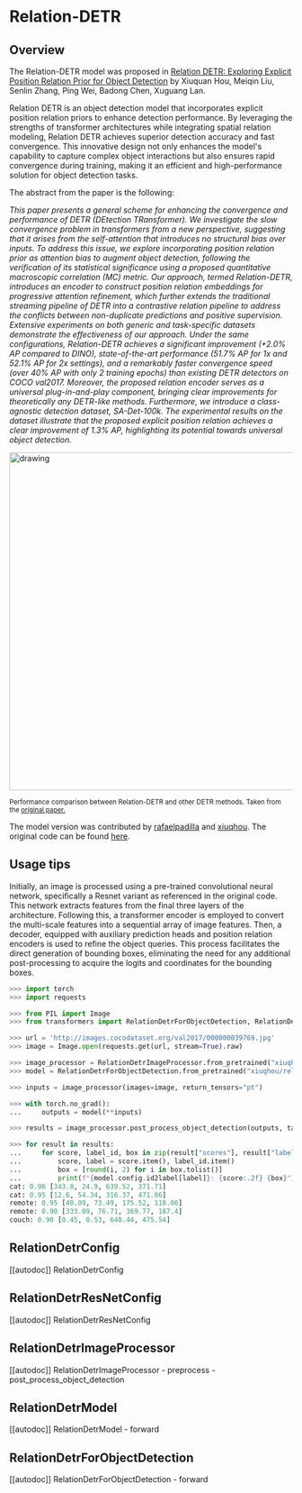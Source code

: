 <!--Copyright 2024 The HuggingFace Team. All rights reserved.

Licensed under the Apache License, Version 2.0 (the "License"); you may not use this file except in compliance with
the License. You may obtain a copy of the License at

http://www.apache.org/licenses/LICENSE-2.0

Unless required by applicable law or agreed to in writing, software distributed under the License is distributed on
an "AS IS" BASIS, WITHOUT WARRANTIES OR CONDITIONS OF ANY KIND, either express or implied. See the License for the
specific language governing permissions and limitations under the License.

⚠️ Note that this file is in Markdown but contain specific syntax for our doc-builder (similar to MDX) that may not be
rendered properly in your Markdown viewer.

-->

# Relation-DETR

## Overview


The Relation-DETR model was proposed in [Relation DETR: Exploring Explicit Position Relation Prior for Object Detection](https://arxiv.org/abs/2407.11699v1) by Xiuquan Hou, Meiqin Liu, Senlin Zhang, Ping Wei, Badong Chen, Xuguang Lan.

Relation DETR is an object detection model that incorporates explicit position relation priors to enhance detection performance. By leveraging the strengths of transformer architectures while integrating spatial relation modeling, Relation DETR achieves superior detection accuracy and fast convergence. This innovative design not only enhances the model's capability to capture complex object interactions but also ensures rapid convergence during training, making it an efficient and high-performance solution for object detection tasks.

The abstract from the paper is the following:

*This paper presents a general scheme for enhancing the convergence and performance of DETR (DEtection TRansformer). We investigate the slow convergence problem in transformers from a new perspective, suggesting that it arises from the self-attention that introduces no structural bias over inputs. To address this issue, we explore incorporating position relation prior as attention bias to augment object detection, following the verification of its statistical significance using a proposed quantitative macroscopic correlation (MC) metric. Our approach, termed Relation-DETR, introduces an encoder to construct position relation embeddings for progressive attention refinement, which further extends the traditional streaming pipeline of DETR into a contrastive relation pipeline to address the conflicts between non-duplicate predictions and positive supervision. Extensive experiments on both generic and task-specific datasets demonstrate the effectiveness of our approach. Under the same configurations, Relation-DETR achieves a significant improvement (+2.0% AP compared to DINO), state-of-the-art performance (51.7% AP for 1x and 52.1% AP for 2x settings), and a remarkably faster convergence speed (over 40% AP with only 2 training epochs) than existing DETR detectors on COCO val2017. Moreover, the proposed relation encoder serves as a universal plug-in-and-play component, bringing clear improvements for theoretically any DETR-like methods. Furthermore, we introduce a class-agnostic detection dataset, SA-Det-100k. The experimental results on the dataset illustrate that the proposed explicit position relation achieves a clear improvement of 1.3% AP, highlighting its potential towards universal object detection.*

<img src="https://raw.githubusercontent.com/xiuqhou/Relation-DETR/refs/heads/main/images/convergence_curve.png"
alt="drawing" width="600"/>

<small> Performance comparison between Relation-DETR and other DETR methods. Taken from the <a href="https://arxiv.org/abs/2407.11699">original paper.</a> </small>

The model version was contributed by [rafaelpadilla](https://huggingface.co/rafaelpadilla) and [xiuqhou](https://github.com/xiuqhou). The original code can be found [here](https://github.com/xiuqhou/Relation-DETR/).


## Usage tips

Initially, an image is processed using a pre-trained convolutional neural network, specifically a Resnet variant as referenced in the original code. This network extracts features from the final three layers of the architecture. Following this, a transformer encoder is employed to convert the multi-scale features into a sequential array of image features. Then, a decoder, equipped with auxiliary prediction heads and position relation encoders is used to refine the object queries. This process facilitates the direct generation of bounding boxes, eliminating the need for any additional post-processing to acquire the logits and coordinates for the bounding boxes.

```py
>>> import torch
>>> import requests

>>> from PIL import Image
>>> from transformers import RelationDetrForObjectDetection, RelationDetrImageProcessor

>>> url = 'http://images.cocodataset.org/val2017/000000039769.jpg'
>>> image = Image.open(requests.get(url, stream=True).raw)

>>> image_processor = RelationDetrImageProcessor.from_pretrained("xiuqhou/relation-detr-resnet50")
>>> model = RelationDetrForObjectDetection.from_pretrained("xiuqhou/relation-detr-resnet50")

>>> inputs = image_processor(images=image, return_tensors="pt")

>>> with torch.no_grad():
...     outputs = model(**inputs)

>>> results = image_processor.post_process_object_detection(outputs, target_sizes=torch.tensor([(image.height, image.width)]), threshold=0.3)

>>> for result in results:
...     for score, label_id, box in zip(result["scores"], result["labels"], result["boxes"]):
...         score, label = score.item(), label_id.item()
...         box = [round(i, 2) for i in box.tolist()]
...         print(f"{model.config.id2label[label]}: {score:.2f} {box}")
cat: 0.96 [343.8, 24.9, 639.52, 371.71]
cat: 0.95 [12.6, 54.34, 316.37, 471.86]
remote: 0.95 [40.09, 73.49, 175.52, 118.06]
remote: 0.90 [333.09, 76.71, 369.77, 187.4]
couch: 0.90 [0.45, 0.53, 640.44, 475.54]
```

## RelationDetrConfig

[[autodoc]] RelationDetrConfig

## RelationDetrResNetConfig

[[autodoc]] RelationDetrResNetConfig

## RelationDetrImageProcessor

[[autodoc]] RelationDetrImageProcessor
    - preprocess
    - post_process_object_detection

## RelationDetrModel

[[autodoc]] RelationDetrModel
    - forward

## RelationDetrForObjectDetection

[[autodoc]] RelationDetrForObjectDetection
    - forward
